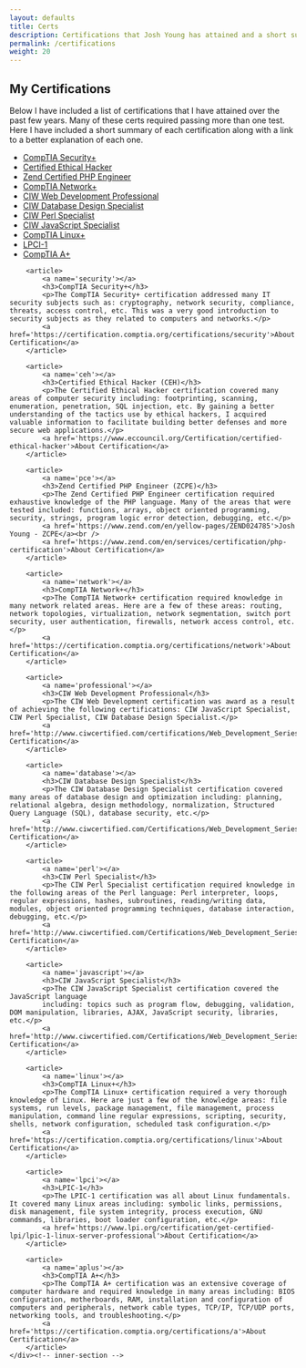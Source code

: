 ```yaml
---
layout: defaults
title: Certs
description: Certifications that Josh Young has attained and a short summary of each one.
permalink: /certifications
weight: 20
---
```


<section>
    <div class='inner-section'>
        <h2>My Certifications</h2>
        <article>
            <p>Below I have included a list of certifications that I have attained over the past few years.
            Many of these certs required passing more than one test. Here I have included a short summary of each certification along with a link to a better explanation of each one.</p>
            <ul>
                <li><a href='#security'>CompTIA Security+</a></li>
                <li><a href='#ceh'>Certified Ethical Hacker</a></li>
                <li><a href='#pce'>Zend Certified PHP Engineer</a></li>
                <li><a href='#network'>CompTIA Network+</a></li>
                <li><a href='#professional'>CIW Web Development Professional</a></li>
                <li><a href='#database'>CIW Database Design Specialist</a></li>
                <li><a href='#perl'>CIW Perl Specialist</a></li>
                <li><a href='#javascript'>CIW JavaScript Specialist</a></li>
                <li><a href='#linux'>CompTIA Linux+</a></li>
                <li><a href='#lpci'>LPCI-1</a></li>
                <li><a href='#aplus'>CompTIA A+</a></li>
            </ul>
        </article>

        <article>
            <a name='security'></a>
            <h3>CompTIA Security+</h3>
            <p>The CompTIA Security+ certification addressed many IT security subjects such as: cryptography, network security, compliance, threats, access control, etc. This was a very good introduction to security subjects as they related to computers and networks.</p>
            <a href='https://certification.comptia.org/certifications/security'>About Certification</a>
        </article>

        <article>
            <a name='ceh'></a>
            <h3>Certified Ethical Hacker (CEH)</h3>
            <p>The Certified Ethical Hacker certification covered many areas of computer security including: footprinting, scanning, enumeration, penetration, SQL injection, etc. By gaining a better understanding of the tactics use by ethical hackers, I acquired valuable information to facilitate building better defenses and more secure web applications.</p>
            <a href='https://www.eccouncil.org/Certification/certified-ethical-hacker'>About Certification</a>
        </article>

        <article>
            <a name='pce'></a>
            <h3>Zend Certified PHP Engineer (ZCPE)</h3>
            <p>The Zend Certified PHP Engineer certification required exhaustive knowledge of the PHP language. Many of the areas that were tested included: functions, arrays, object oriented programming, security, strings, program logic error detection, debugging, etc.</p>
            <a href='https://www.zend.com/en/yellow-pages/ZEND024785'>Josh Young - ZCPE</a><br />
            <a href='https://www.zend.com/en/services/certification/php-certification'>About Certification</a>
        </article>

        <article>
            <a name='network'></a>
            <h3>CompTIA Network+</h3>
            <p>The CompTIA Network+ certification required knowledge in many network related areas. Here are a few of these areas: routing, network topologies, virtualization, network segmentation, switch port security, user authentication, firewalls, network access control, etc.</p>
            <a href='https://certification.comptia.org/certifications/network'>About Certification</a>
        </article>

        <article>
            <a name='professional'></a>
            <h3>CIW Web Development Professional</h3>
            <p>The CIW Web Development certification was award as a result of achieving the following certifications: CIW JavaScript Specialist, CIW Perl Specialist, CIW Database Design Specialist.</p>
            <a href='http://www.ciwcertified.com/certifications/Web_Development_Series/development.php'>About Certification</a>
        </article>

        <article>
            <a name='database'></a>
            <h3>CIW Database Design Specialist</h3>
            <p>The CIW Database Design Specialist certification covered many areas of database design and optimization including: planning, relational algebra, design methodology, normalization, Structured Query Language (SQL), database security, etc.</p>
            <a href='http://www.ciwcertified.com/Certifications/Web_Development_Series/database_design.php'>About Certification</a>
        </article>

        <article>
            <a name='perl'></a>
            <h3>CIW Perl Specialist</h3>
            <p>The CIW Perl Specialist certification required knowledge in the following areas of the Perl language: Perl interpreter, loops, regular expressions, hashes, subroutines, reading/writing data, modules, object oriented programming techniques, database interaction, debugging, etc.</p>
            <a href='http://www.ciwcertified.com/Certifications/Web_Development_Series/perl.php'>About Certification</a>
        </article>

        <article>
            <a name='javascript'></a>
            <h3>CIW JavaScript Specialist</h3>
            <p>The CIW JavaScript Specialist certification covered the JavaScript language
            including: topics such as program flow, debugging, validation, DOM manipulation, libraries, AJAX, JavaScript security, libraries, etc.</p>
            <a href='http://www.ciwcertified.com/Certifications/Web_Development_Series/javascript.php'>About Certification</a>
        </article>

        <article>
            <a name='linux'></a>
            <h3>CompTIA Linux+</h3>
            <p>The CompTIA Linux+ certification required a very thorough knowledge of Linux. Here are just a few of the knowledge areas: file systems, run levels, package management, file management, process manipulation, command line regular expressions, scripting, security, shells, network configuration, scheduled task configuration.</p>
            <a href='https://certification.comptia.org/certifications/linux'>About Certification</a>
        </article>

        <article>
            <a name='lpci'></a>
            <h3>LPIC-1</h3>
            <p>The LPIC-1 certification was all about Linux fundamentals. It covered many Linux areas including: symbolic links, permissions, disk management, file system integrity, process execution, GNU commands, libraries, boot loader configuration, etc.</p>
            <a href='https://www.lpi.org/certification/get-certified-lpi/lpic-1-linux-server-professional'>About Certification</a>
        </article>

        <article>
            <a name='aplus'></a>
            <h3>CompTIA A+</h3>
            <p>The CompTIA A+ certification was an extensive coverage of computer hardware and required knowledge in many areas including: BIOS configuration, motherboards, RAM, installation and configuration of computers and peripherals, network cable types, TCP/IP, TCP/UDP ports, networking tools, and troubleshooting.</p>
            <a href='https://certification.comptia.org/certifications/a'>About Certification</a>
        </article>
    </div><!-- inner-section -->
</section>